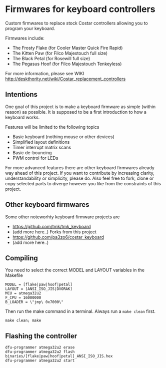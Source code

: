 # Firmwares for keyboard controllers

Custom firmwares to replace stock Costar controllers allowing you to program your keyboard.

Firmwares include:
* The Frosty Flake (for Cooler Master Quick Fire Rapid)
* The Kitten Paw (for Filco Majestouch full size)
* The Black Petal (for Rosewill full size)
* The Pegasus Hoof (for Filco Majestouch Tenkeyless)

For more information, please see WIKI http://deskthority.net/wiki/Costar_replacement_controllers

## Intentions

One goal of this project is to make a keyboard firmware as simple (within reason) as possible. It is supposed to be a first introduction to how a keyboard works.

Features will be limited to the following topics
* Basic keyboard (nothing mouse or other devices)
* Simplified layout definitions
* Timer interrupt matrix scans
* Basic de-bouncing
* PWM control for LEDs
 
For more advanced features there are other keyboard firmwares already way ahead of this project. If you want to contribute by increasing clarity, understandability or simplicity, please do. Also feel free to fork, clone or copy selected parts to diverge however you like from the constraints of this project.

## Other keyboard firmwares
Some other noteworhty keyboard firmware projects are
* https://github.com/tmk/tmk_keyboard
* (add more here..)
Forks from this project
* https://github.com/pa3zo6/costar_keyboard
* (add more here..) 

## Compiling

You need to select the correct MODEL and LAYOUT variables in the Makefile

```
MODEL = [flake|paw|hoof|petal]
LAYOUT = [ANSI_ISO_JIS|DVORAK]
MCU = atmega32u2
F_CPU = 16000000
B_LOADER = \"jmp\ 0x7000\"
```

Then run the make command in a terminal. Always run a `make clean` first.

```
make clean; make
```

## Flashing the controller

```
dfu-programmer atmega32u2 erase
dfu-programmer atmega32u2 flash binaries/[flake|paw|hoof|petal]_ANSI_ISO_JIS.hex
dfu-programmer atmega32u2 start
```


